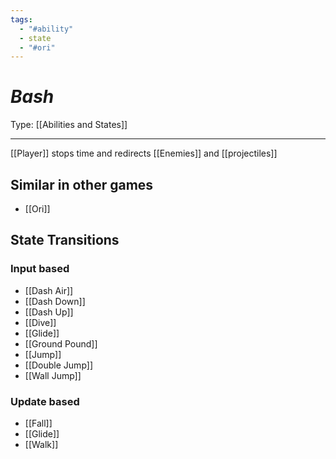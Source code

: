 ```yaml
---
tags:
  - "#ability"
  - state
  - "#ori"
---
```

# _Bash_

Type: [[Abilities and States]]

----


[[Player]] stops time and redirects [[Enemies]] and [[projectiles]]

## Similar in other games

* [[Ori]]


## State Transitions

### Input based

* [[Dash Air]]
* [[Dash Down]]
* [[Dash Up]]
* [[Dive]]
* [[Glide]]
* [[Ground Pound]]
* [[Jump]]
* [[Double Jump]]
* [[Wall Jump]]

### Update based

* [[Fall]]
* [[Glide]]
* [[Walk]]